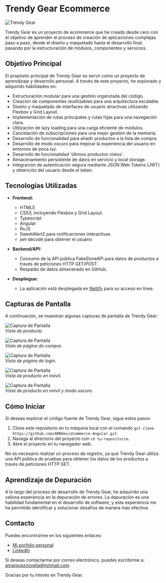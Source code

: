 # Trendy Gear Ecommerce

![Trendy Gear](https://github.com/AMNdev/eCommerce-Angular/blob/master/src/assets/screenshots/captura6.png)

Trendy Gear es un proyecto de ecommerce que he creado desde cero con el objetivo de aprender el proceso de creación de aplicaciones complejas paso a paso, desde el diseño y maquetado hasta el desarrollo final, pasando por la estructuración de módulos, componentes y servicios.

## Objetivo Principal

El propósito principal de Trendy Gear es servir como un proyecto de aprendizaje y desarrollo personal. A través de este proyecto, he explorado y adquirido habilidades en:

- Estructuración modular para una gestión organizada del código.
- Creación de componentes reutilizables para una arquitectura escalable.
- Diseño y maquetado de interfaces de usuario atractivas utilizando Flexbox y Grid Layout.
- Implementación de rutas principales y rutas hijas para una navegación clara.
- Utilización de lazy loading para una carga eficiente de módulos.
- Cancelación de subscripciones para una mejor gestión de la memoria.
- Desarrollo de funcionalidad para añadir productos a la lista de compra.
- Desarrollo de modo oscuro para mejorar la experiencia del usuario en entornos de poca luz.
- Desarrollo de funcionalidad 'últimos productos vistos'.
- Almacenamiento persistente de datos en servicio y local storage.
- Integración de autenticación segura mediante JSON Web Tokens (JWT) y obtención del usuario desde el token.


## Tecnologías Utilizadas

- **Frontend:**
  - HTML5
  - CSS3, incluyendo Flexbox y Grid Layout.
  - Typescript
  - Angular
  - RxJS
  - SweetAlert2 para notificaciones interactivas.
  - jwt-decode para obtener el usuario

- **Backend/API:**
  - Consumo de la API pública FakeStoreAPI para datos de productos a través de peticiones HTTP GET/POST.
  - Respaldo de datos almacenado en GitHub.

- **Despliegue:**
  - La aplicación está desplegada en [Netlify](https://ecommerce-amndev.netlify.app/) para su acceso en línea.


## Capturas de Pantalla

A continuación, se muestran algunas capturas de pantalla de Trendy Gear:


![Captura de Pantalla](https://github.com/AMNdev/eCommerce-Angular/blob/master/src/assets/screenshots/captura2.png)  
*Vista de producto.*

![Captura de Pantalla](https://github.com/AMNdev/eCommerce-Angular/blob/master/src/assets/screenshots/captura4.png)  
*Vista de página de compra.*

![Captura de Pantalla](https://github.com/AMNdev/eCommerce-Angular/blob/master/src/assets/screenshots/captura5.png)  
*Vista de página de login.*

![Captura de Pantalla](https://github.com/AMNdev/eCommerce-Angular/blob/master/src/assets/screenshots/captura3.png)  
*Vista de producto en móvil.*

![Captura de Pantalla](https://github.com/AMNdev/eCommerce-Angular/blob/master/src/assets/screenshots/captura1.png)  
*Vista de producto en móvil y modo oscuro.*

## Cómo Iniciar

Si deseas explorar el código fuente de Trendy Gear, sigue estos pasos:

1. Clone este repositorio en tu máquina local con el comando `git clone https://github.com/AMNdev/eCommerce-Angular.git`.
2. Navega al directorio del proyecto con `cd tu-repositorio`.
3. Abre el proyecto en tu navegador web.

No es necesario realizar un proceso de registro, ya que Trendy Gear utiliza una API pública de pruebas para obtener los datos de los productos a través de peticiones HTTP GET.


## Aprendizaje de Depuración

A lo largo del proceso de desarrollo de Trendy Gear, he adquirido una valiosa experiencia en la depuración de errores. La depuración es una habilidad fundamental en el desarrollo de software, y esta experiencia me ha permitido identificar y solucionar desafíos de manera más efectiva.

## Contacto

Puedes encontrarme en los siguientes enlaces:

- [Mi porfolio personal](https://amndev.github.io/Profile/)
- [LinkedIn](https://www.linkedin.com/in/antoniomarqueznovella/)

Si deseas contactarme por correo electrónico, puedes escribirme a: amarqueznovella@hotmail.com.

Gracias por tu interés en Trendy Gear.
